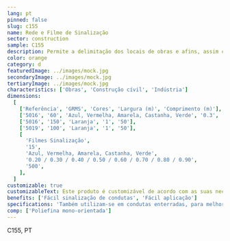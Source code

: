 ```yaml
---
lang: pt
pinned: false
slug: c155
name: Rede e Filme de Sinalização
sector: construction
sample: C155
description: Permite a delimitação dos locais de obras e afins, assim como a identificação da conduta enterrada. A sinalização utiliza códigos de cores para a identificação das mesmas.
color: orange
category: d
featuredImage: ../images/mock.jpg
secondaryImage: ../images/mock.jpg
tertiaryImage: ../images/mock.jpg
characteristics: ['Obras', 'Construção cívil', 'Indústria']
dimensions:
  [
    ['Referência', 'GRMS', 'Cores', 'Largura (m)', 'Comprimento (m)'],
    ['5016', '60', 'Azul, Vermelha, Amarela, Castanha, Verde', '0.3', '100'],
    ['5016', '150', 'Laranja', '1', '50'],
    ['5019', '100', 'Laranja', '1', '50'],
    [
      'Filmes Sinalização',
      '15',
      'Azul, Vermelha, Amarela, Castanha, Verde',
      '0.20 / 0.30 / 0.40 / 0.50 / 0.60 / 0.70 / 0.80 / 0.90',
      '500',
    ],
  ]
customizable: true
customizableText: Este produto é customizável de acordo com as suas necessidades. Contacte-nos para mais informações.
benefits: ['Fácil sinalização de condutas', 'Fácil aplicação']
specifications: 'Também utilizam-se em condutas enterradas, para melhor localização dos tubos.'
comp: ['Poliefina mono-orientada']
---
```


C155, PT
